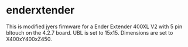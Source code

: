 # enderxtender

This is modified jyers firmware for a Ender Extender 400XL V2 with 5 pin bltouch on the 4.2.7 board. UBL is set to 15x15. Dimensions are set to X400xY400xZ450. 
